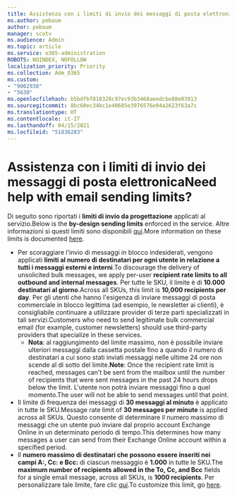 ```yaml
---
title: Assistenza con i limiti di invio dei messaggi di posta elettronica
ms.author: pebaum
author: pebaum
manager: scotv
ms.audience: Admin
ms.topic: article
ms.service: o365-administration
ROBOTS: NOINDEX, NOFOLLOW
localization_priority: Priority
ms.collection: Adm_O365
ms.custom:
- "9002938"
- "5630"
ms.openlocfilehash: b5bdfbf818328c97ec93b3468aeedcbe88e03913
ms.sourcegitcommit: 8bc60ec34bc1e40685e3976576e04a2623f63a7c
ms.translationtype: HT
ms.contentlocale: it-IT
ms.lasthandoff: 04/15/2021
ms.locfileid: "51836283"
---
```

# <a name="need-help-with-email-sending-limits"></a><span data-ttu-id="c2c2b-102">Assistenza con i limiti di invio dei messaggi di posta elettronica</span><span class="sxs-lookup"><span data-stu-id="c2c2b-102">Need help with email sending limits?</span></span>

<span data-ttu-id="c2c2b-103">Di seguito sono riportati i **limiti di invio da progettazione** applicati al servizio.</span><span class="sxs-lookup"><span data-stu-id="c2c2b-103">Below is the **by-design sending limits** enforced in the service.</span></span> <span data-ttu-id="c2c2b-104">Altre informazioni si questi limiti sono disponibili [qui](https://docs.microsoft.com/office365/servicedescriptions/exchange-online-service-description/exchange-online-limits#receiving-and-sending-limits).</span><span class="sxs-lookup"><span data-stu-id="c2c2b-104">More information on these limits is documented [here](https://docs.microsoft.com/office365/servicedescriptions/exchange-online-service-description/exchange-online-limits#receiving-and-sending-limits).</span></span>

- <span data-ttu-id="c2c2b-105">Per scoraggiare l'invio di messaggi in blocco indesiderati, vengono applicati **limiti al numero di destinatari per ogni utente in relazione a tutti i messaggi esterni e interni**.</span><span class="sxs-lookup"><span data-stu-id="c2c2b-105">To discourage the delivery of unsolicited bulk messages, we apply per-user **recipient rate limits to all outbound and internal messages**.</span></span> <span data-ttu-id="c2c2b-106">Per tutte le SKU, il limite è di **10.000 destinatari al giorno**.</span><span class="sxs-lookup"><span data-stu-id="c2c2b-106">Across all SKUs, this limit is **10,000 recipients per day**.</span></span>  <span data-ttu-id="c2c2b-107">Per gli utenti che hanno l'esigenza di inviare messaggi di posta commerciale in blocco legittima (ad esempio, le newsletter ai clienti), è consigliabile continuare a utilizzare provider di terze parti specializzati in tali servizi.</span><span class="sxs-lookup"><span data-stu-id="c2c2b-107">Customers who need to send legitimate bulk commercial email (for example, customer newsletters) should use third-party providers that specialize in these services.</span></span>
    - <span data-ttu-id="c2c2b-108">**Nota**: al raggiungimento del limite massimo, non è possibile inviare ulteriori messaggi dalla cassetta postale fino a quando il numero di destinatari a cui sono stati inviati messaggi nelle ultime 24 ore non scende al di sotto del limite.</span><span class="sxs-lookup"><span data-stu-id="c2c2b-108">**Note**: Once the recipient rate limit is reached, messages can't be sent from the mailbox until the number of recipients that were sent messages in the past 24 hours drops below the limit.</span></span> <span data-ttu-id="c2c2b-109">L'utente non potrà inviare messaggi fino a quel momento.</span><span class="sxs-lookup"><span data-stu-id="c2c2b-109">The user will not be able to send messages until that point.</span></span>
- <span data-ttu-id="c2c2b-110">Il limite di frequenza dei messaggi di **30 messaggi al minuto** è applicato in tutte le SKU.</span><span class="sxs-lookup"><span data-stu-id="c2c2b-110">Message rate limit of **30 messages per minute** is applied across all SKUs.</span></span> <span data-ttu-id="c2c2b-111">Questo consente di determinare il numero massimo di messaggi che un utente può inviare dal proprio account Exchange Online in un determinato periodo di tempo.</span><span class="sxs-lookup"><span data-stu-id="c2c2b-111">This determines how many messages a user can send from their Exchange Online account within a specified period.</span></span>
- <span data-ttu-id="c2c2b-112">Il **numero massimo di destinatari che possono essere inseriti nei campi A:, Cc: e Bcc:** di ciascun messaggio è **1.000** in tutte le SKU.</span><span class="sxs-lookup"><span data-stu-id="c2c2b-112">The **maximum number of recipients allowed in the To, Cc, and Bcc** fields for a single email message, across all SKUs, is **1000 recipients**.</span></span> <span data-ttu-id="c2c2b-113">Per personalizzare tale limite, fare clic [qui](https://techcommunity.microsoft.com/t5/exchange-team-blog/customizable-recipient-limits-in-office-365/ba-p/1183228).</span><span class="sxs-lookup"><span data-stu-id="c2c2b-113">To customize this limit, go [here](https://techcommunity.microsoft.com/t5/exchange-team-blog/customizable-recipient-limits-in-office-365/ba-p/1183228).</span></span>
